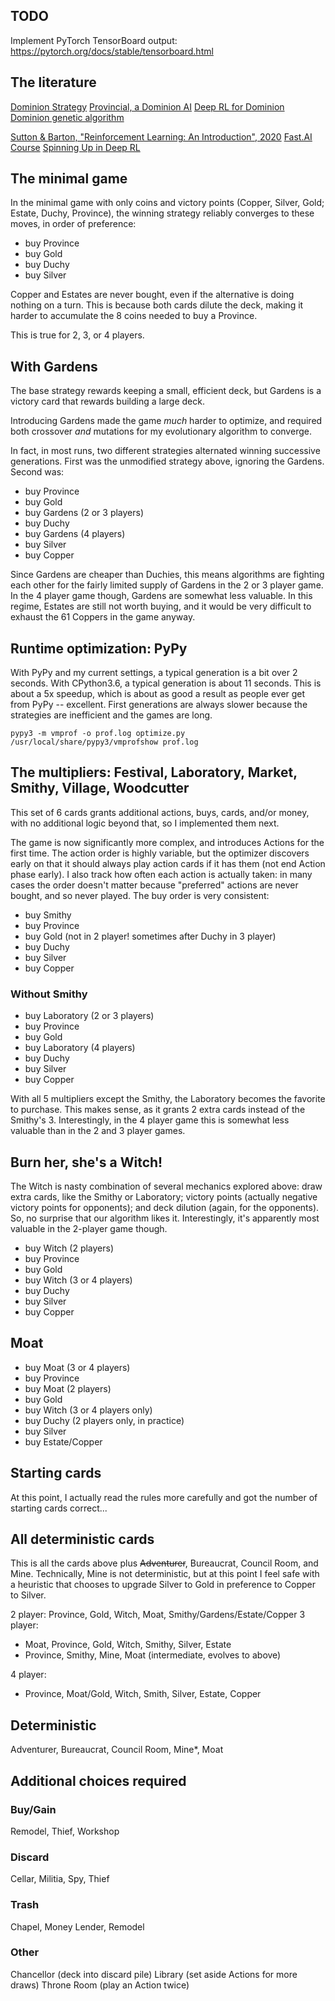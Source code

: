 ## TODO

Implement PyTorch TensorBoard output:  https://pytorch.org/docs/stable/tensorboard.html

## The literature

[Dominion Strategy](https://dominionstrategy.com/)
[Provincial, a Dominion AI](https://graphics.stanford.edu/~mdfisher/DominionAI.html)
[Deep RL for Dominion](http://cs230.stanford.edu/projects_fall_2019/reports/26260348.pdf)
[Dominion genetic algorithm](https://github.com/octachrome/dominion)

[Sutton & Barton, "Reinforcement Learning: An Introduction", 2020](http://www.incompleteideas.net/book/the-book.html)
[Fast.AI Course](https://course.fast.ai/videos/?lesson=1)
[Spinning Up in Deep RL](https://spinningup.openai.com/en/latest/)

## The minimal game

In the minimal game with only coins and victory points
(Copper, Silver, Gold; Estate, Duchy, Province),
the winning strategy reliably converges to these moves, in order of preference:

- buy Province
- buy Gold
- buy Duchy
- buy Silver

Copper and Estates are never bought, even if the alternative is doing nothing on a turn.
This is because both cards dilute the deck, making it harder to accumulate the
8 coins needed to buy a Province.

This is true for 2, 3, or 4 players.

## With Gardens

The base strategy rewards keeping a small, efficient deck, but
Gardens is a victory card that rewards building a large deck.

Introducing Gardens made the game *much* harder to optimize,
and required both crossover *and* mutations for my evolutionary algorithm to converge.

In fact, in most runs, two different strategies alternated winning successive generations.
First was the unmodified strategy above, ignoring the Gardens.
Second was:

- buy Province
- buy Gold
- buy Gardens (2 or 3 players)
- buy Duchy
- buy Gardens (4 players)
- buy Silver
- buy Copper

Since Gardens are cheaper than Duchies, this means algorithms are fighting each other for
the fairly limited supply of Gardens in the 2 or 3 player game.
In the 4 player game though, Gardens are somewhat less valuable.
In this regime, Estates are still not worth buying,
and it would be very difficult to exhaust the 61 Coppers in the game anyway.

## Runtime optimization: PyPy

With PyPy and my current settings, a typical generation is a bit over 2 seconds.
With CPython3.6, a typical generation is about 11 seconds.
This is about a 5x speedup, which is about as good a result as people ever get from PyPy -- excellent.
First generations are always slower because the strategies are inefficient and the games are long.

```
pypy3 -m vmprof -o prof.log optimize.py
/usr/local/share/pypy3/vmprofshow prof.log
```

## The multipliers:  Festival, Laboratory, Market, Smithy, Village, Woodcutter

This set of 6 cards grants additional actions, buys, cards, and/or money,
with no additional logic beyond that, so I implemented them next.

The game is now significantly more complex, and introduces Actions for the first time.
The action order is highly variable, but the optimizer discovers early on that it should
always play action cards if it has them (not end Action phase early).
I also track how often each action is actually taken:  in many cases the order doesn't matter
because "preferred" actions are never bought, and so never played.
The buy order is very consistent:

- buy Smithy
- buy Province
- buy Gold (not in 2 player! sometimes after Duchy in 3 player)
- buy Duchy
- buy Silver
- buy Copper

### Without Smithy

- buy Laboratory (2 or 3 players)
- buy Province
- buy Gold
- buy Laboratory (4 players)
- buy Duchy
- buy Silver
- buy Copper

With all 5 multipliers except the Smithy, the Laboratory becomes the favorite to purchase.
This makes sense, as it grants 2 extra cards instead of the Smithy's 3.
Interestingly, in the 4 player game this is somewhat less valuable than in the 2 and 3 player games.

## Burn her, she's a Witch!

The Witch is nasty combination of several mechanics explored above:
draw extra cards, like the Smithy or Laboratory;
victory points (actually negative victory points for opponents);
and deck dilution (again, for the opponents).
So, no surprise that our algorithm likes it.
Interestingly, it's apparently most valuable in the 2-player game though.

- buy Witch (2 players)
- buy Province
- buy Gold
- buy Witch (3 or 4 players)
- buy Duchy
- buy Silver
- buy Copper

## Moat

- buy Moat (3 or 4 players)
- buy Province
- buy Moat (2 players)
- buy Gold
- buy Witch (3 or 4 players only)
- buy Duchy (2 players only, in practice)
- buy Silver
- buy Estate/Copper

## Starting cards

At this point, I actually read the rules more carefully and got the number of starting cards correct...

## All deterministic cards

This is all the cards above plus ~~Adventurer~~, Bureaucrat, Council Room, and Mine.
Technically, Mine is not deterministic, but at this point I feel safe
with a heuristic that chooses to upgrade Silver to Gold in preference to Copper to Silver.

2 player: Province, Gold, Witch, Moat, Smithy/Gardens/Estate/Copper
3 player:
- Moat, Province, Gold, Witch, Smithy, Silver, Estate
- Province, Smithy, Mine, Moat (intermediate, evolves to above)

4 player:
- Province, Moat/Gold, Witch, Smith, Silver, Estate, Copper

## Deterministic

Adventurer, Bureaucrat, Council Room, Mine*, Moat

## Additional choices required

### Buy/Gain
Remodel, Thief, Workshop

### Discard
Cellar, Militia, Spy, Thief

### Trash
Chapel, Money Lender, Remodel

### Other
Chancellor (deck into discard pile)
Library (set aside Actions for more draws)
Throne Room (play an Action twice)
